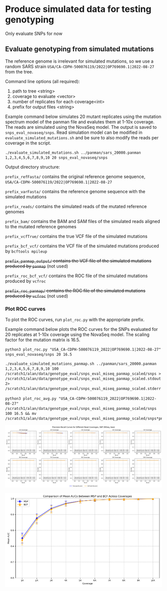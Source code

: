 # Produce simulated data for testing genotyping

Only evaluate SNPs for now

## Evaluate genotyping from simulated mutations

The reference genome is irrelevant for simulated mutations, so we use a random SARS strain `USA/CA-CDPH-500076119/2022|OP769690.1|2022-08-27` from the tree.

Command line options (all required):
1. path to tree \<string\>
2. coverage to evaluate \<vector<int>\>
3. number of replicates for each coverage\<int\>
4. prefix for output files \<string\>


Example command below simulates 20 mutant replicates using the mutation spectrum model of the panman file and evalutes them at 1-10x coverage. The reads are simulated using the NovaSeq model. The output is saved to `snps_eval_novaseq/snps`. Read simulation model can be modified in `evaluate_simulated_mutations.sh` and be sure to also modify the reads per coverage in the script.

```
./evaluate_simulated_mutations.sh ../panman/sars_20000.panman 1,2,3,4,5,6,7,8,9,10 20 snps_eval_novaseq/snps
```


Output directory structure:

`prefix_refFasta/` contains the original reference genome sequence, `USA/CA-CDPH-500076119/2022|OP769690.1|2022-08-27`

`prefix_varFasta/` contains the reference genome sequence with the simulated mutations

`prefix_reads/` contains the simulated reads of the mutated reference genomes

`prefix_bam/` contains the BAM and SAM files of the simulated reads aligned to the mutated reference genomes

`prefix_vcfTrue/` contains the true VCF file of the simulated mutations

`prefix_bcf_vcf/` contains the VCF file of the simulated mutations produced by `bcftools mpileup`

~~`prefix_panmap_output/` contains the VCF file of the simulated mutations produced by `panmap`~~ (not used)

`prefix_roc_bcf_vcf/` contains the ROC file of the simulated mutations produced by `vcfroc`

~~`prefix_roc_panmap/` contains the ROC file of the simulated mutations produced by `vcfroc`~~ (not used)


### Plot ROC curves

To plot the ROC curves, run `plot_roc.py` with the appropriate prefix.

Example command below plots the ROC curves for the SNPs evaluated for 20 replicates at 1-10x coverage using the NovaSeq model. The scaling factor for the mutation matrix is 16.5.

```
python3 plot_roc.py "USA_CA-CDPH-500076119_2022|OP769690.1|2022-08-27" snps_eval_novaseq/snps 20 16.5
```


```
./evaluate_simulated_mutations_panmap.sh ../panman/sars_20000.panman 1,2,3,4,5,6,7,8,9,10 100 /scratch1/alan/data/genotype_eval/snps_eval_miseq_panmap_scaled/snps > /scratch1/alan/data/genotype_eval/snps_eval_miseq_panmap_scaled.stdout 2> /scratch1/alan/data/genotype_eval/snps_eval_miseq_panmap_scaled.stderr

python3 plot_roc_avg.py "USA_CA-CDPH-500076119_2022|OP769690.1|2022-08-27" /scratch1/alan/data/genotype_eval/snps_eval_miseq_panmap_scaled/snps 100 16.5 && mv /scratch1/alan/data/genotype_eval/snps_eval_miseq_panmap_scaled/snps*png
```

![alt text](snps_precision_recall_curve_miseq_scaled.png "PRC")

![alt text](snps_mean_auc_comparison_miseq_scaled.png "AUC")

